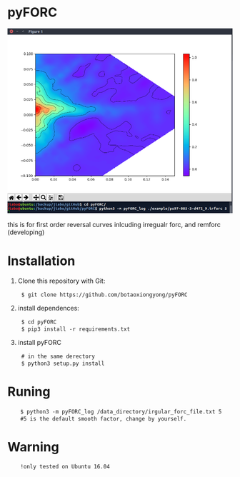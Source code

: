 # pyFORC
![alt text](https://github.com/botaoxiongyong/pyFORC/blob/master/example/Screenshot%20from%202018-09-04%2015-10-33.png)

this is for first order reversal curves
inlcuding irregualr forc, and remforc (developing)

# Installation
1. Clone this repository with Git:

        $ git clone https://github.com/botaoxiongyong/pyFORC
2. install dependences:

        $ cd pyFORC
        $ pip3 install -r requirements.txt
3. install pyFORC

        # in the same derectory
        $ python3 setup.py install

# Runing

        $ python3 -m pyFORC_log /data_directory/irgular_forc_file.txt 5
        #5 is the default smooth factor, change by yourself.
# Warning
        !only tested on Ubuntu 16.04
